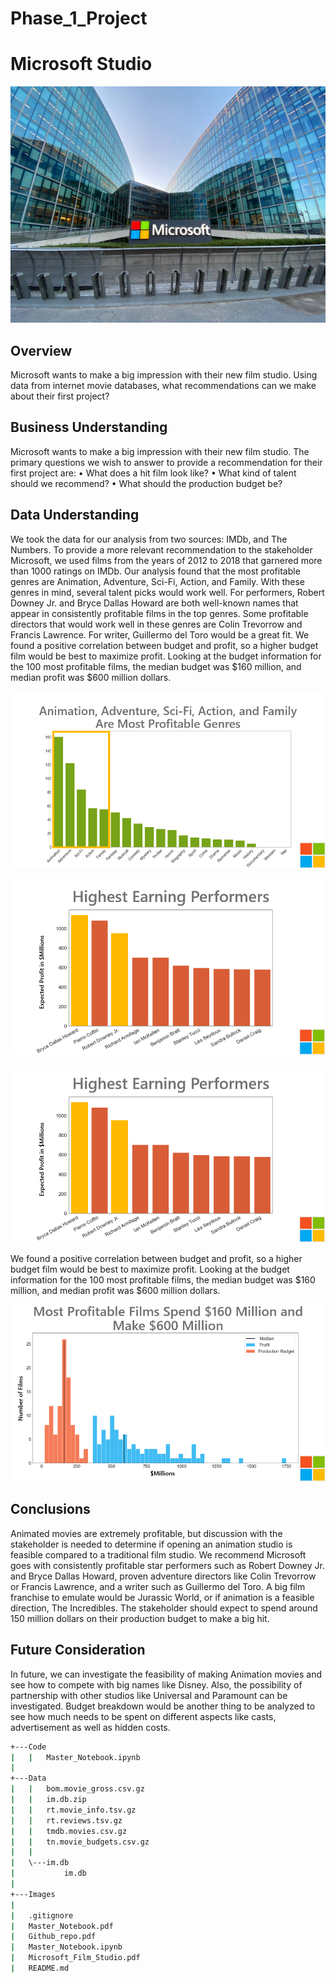 # Phase_1_Project
# Microsoft Studio

![](Images/README%20Header.png)

## Overview

Microsoft wants to make a big impression with their new film studio. Using data from internet movie databases, what recommendations can we make about their first project? 

## Business Understanding

Microsoft wants to make a big impression with their new film studio. The primary questions we wish to answer to provide a recommendation for their first project are:
•	What does a hit film look like? 
•	What kind of talent should we recommend?
•	What should the production budget be?

## Data Understanding

We took the data for our analysis from two sources: IMDb, and The Numbers. To provide a more relevant recommendation to the stakeholder Microsoft, we used films from the years of 2012 to 2018 that garnered more than 1000 ratings on IMDb.
Our analysis found that the most profitable genres are Animation, Adventure, Sci-Fi, Action, and Family. With these genres in mind, several talent picks would work well. For performers, Robert Downey Jr. and Bryce Dallas Howard are both well-known names that appear in consistently profitable films in the top genres. Some profitable directors that would work well in these genres are Colin Trevorrow and Francis Lawrence. For writer, Guillermo del Toro would be a great fit. 
We found a positive correlation between budget and profit, so a higher budget film would be best to maximize profit. Looking at the budget information for the 100 most profitable films, the median budget was $160 million, and median profit was $600 million dollars.  

![](Images/2022-08-26%2009_30_21-Microsoft_Film_Studio.pptx%20-%20PowerPoint.png)

![](Images/2022-08-26%2009_32_02-Microsoft_Film_Studio.pptx%20-%20PowerPoint.png)

![](Images/2022-08-26%2009_32_02-Microsoft_Film_Studio.pptx%20-%20PowerPoint.png)

We found a positive correlation between budget and profit, so a higher budget film would be best to maximize profit. Looking at the budget information for the 100 most profitable films, the median budget was $160 million, and median profit was $600 million dollars.

![](Images/2022-08-26%2009_32_44-Microsoft_Film_Studio.pptx%20-%20PowerPoint.png)

## Conclusions

Animated movies are extremely profitable, but discussion with the stakeholder is needed to determine if opening an animation studio is feasible compared to a traditional film studio. We recommend Microsoft goes with consistently profitable star performers such as Robert Downey Jr. and Bryce Dallas Howard, proven adventure directors like Colin Trevorrow or Francis Lawrence, and a writer such as Guillermo del Toro. 
A big film franchise to emulate would be Jurassic World, or if animation is a feasible direction, The Incredibles. The stakeholder should expect to spend around 150 million dollars on their production budget to make a big hit.

## Future Consideration

In future, we can investigate the feasibility of making Animation movies and see how to compete with big names like Disney. Also, the possibility of partnership with other studios like Universal and Paramount can be investigated. Budget breakdown would be another thing to be analyzed to see how much needs to be spent on different aspects like casts, advertisement as well as hidden costs. 

```bash
+---Code
|   |   Master_Notebook.ipynb
|
+---Data
|   |   bom.movie_gross.csv.gz
|   |   im.db.zip
|   |   rt.movie_info.tsv.gz
|   |   rt.reviews.tsv.gz
|   |   tmdb.movies.csv.gz
|   |   tn.movie_budgets.csv.gz
|   |
|   \---im.db
|           im.db
|
+---Images
|
|   .gitignore
|   Master_Notebook.pdf
|   Github_repo.pdf
|   Master_Notebook.ipynb
|   Microsoft_Film_Studio.pdf
|   README.md
```